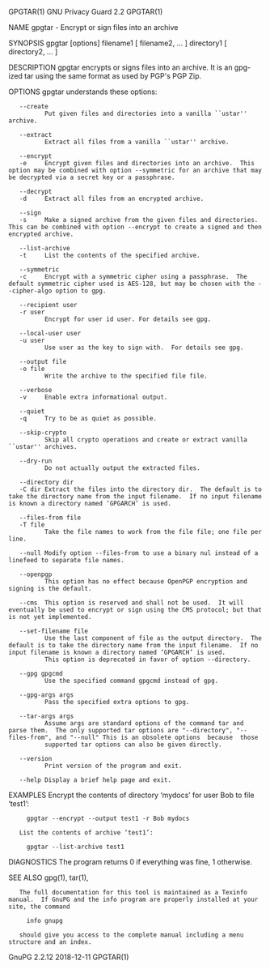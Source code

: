 GPGTAR(1)                                                                                   GNU Privacy Guard 2.2                                                                                   GPGTAR(1)

NAME
       gpgtar - Encrypt or sign files into an archive

SYNOPSIS
       gpgtar [options] filename1 [ filename2, ... ] directory1 [ directory2, ... ]

DESCRIPTION
       gpgtar encrypts or signs files into an archive.  It is an gpg-ized tar using the same format as used by PGP's PGP Zip.

OPTIONS
       gpgtar understands these options:

       --create
              Put given files and directories into a vanilla ``ustar'' archive.

       --extract
              Extract all files from a vanilla ``ustar'' archive.

       --encrypt
       -e     Encrypt given files and directories into an archive.  This option may be combined with option --symmetric for an archive that may be decrypted via a secret key or a passphrase.

       --decrypt
       -d     Extract all files from an encrypted archive.

       --sign
       -s     Make a signed archive from the given files and directories.  This can be combined with option --encrypt to create a signed and then encrypted archive.

       --list-archive
       -t     List the contents of the specified archive.

       --symmetric
       -c     Encrypt with a symmetric cipher using a passphrase.  The default symmetric cipher used is AES-128, but may be chosen with the --cipher-algo option to gpg.

       --recipient user
       -r user
              Encrypt for user id user. For details see gpg.

       --local-user user
       -u user
              Use user as the key to sign with.  For details see gpg.

       --output file
       -o file
              Write the archive to the specified file file.

       --verbose
       -v     Enable extra informational output.

       --quiet
       -q     Try to be as quiet as possible.

       --skip-crypto
              Skip all crypto operations and create or extract vanilla ``ustar'' archives.

       --dry-run
              Do not actually output the extracted files.

       --directory dir
       -C dir Extract the files into the directory dir.  The default is to take the directory name from the input filename.  If no input filename is known a directory named ‘GPGARCH’ is used.

       --files-from file
       -T file
              Take the file names to work from the file file; one file per line.

       --null Modify option --files-from to use a binary nul instead of a linefeed to separate file names.

       --openpgp
              This option has no effect because OpenPGP encryption and signing is the default.

       --cms  This option is reserved and shall not be used.  It will eventually be used to encrypt or sign using the CMS protocol; but that is not yet implemented.

       --set-filename file
              Use the last component of file as the output directory.  The default is to take the directory name from the input filename.  If no input filename is known a directory named ‘GPGARCH’ is used.
              This option is deprecated in favor of option --directory.

       --gpg gpgcmd
              Use the specified command gpgcmd instead of gpg.

       --gpg-args args
              Pass the specified extra options to gpg.

       --tar-args args
              Assume args are standard options of the command tar and parse them.  The only supported tar options are "--directory", "--files-from", and "--null" This is an obsolete options  because  those
              supported tar options can also be given directly.

       --version
              Print version of the program and exit.

       --help Display a brief help page and exit.

EXAMPLES
       Encrypt the contents of directory ‘mydocs’ for user Bob to file ‘test1’:

         gpgtar --encrypt --output test1 -r Bob mydocs

       List the contents of archive ‘test1’:

         gpgtar --list-archive test1

DIAGNOSTICS
       The program returns 0 if everything was fine, 1 otherwise.

SEE ALSO
       gpg(1), tar(1),

       The full documentation for this tool is maintained as a Texinfo manual.  If GnuPG and the info program are properly installed at your site, the command

         info gnupg

       should give you access to the complete manual including a menu structure and an index.

GnuPG 2.2.12                                                                                      2018-12-11                                                                                        GPGTAR(1)

